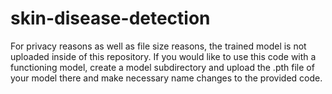 # skin-disease-detection

For privacy reasons as well as file size reasons, the trained model is not uploaded inside of this repository. If you would like to use this code with a functioning model, create a model subdirectory and upload the .pth file of your model there and make necessary name changes to the provided code.
